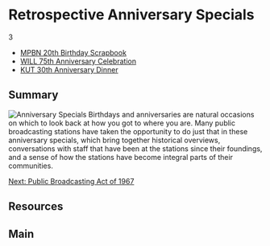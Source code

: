 # Retrospective Anniversary Specials

3

- [MPBN 20th Birthday Scrapbook](/catalog/cpb-aacip_245-214mwb7d)
- [WILL 75th Anniversary Celebration](/catalog/cpb-aacip_16-79v15q57)
- [KUT 30th Anniversary Dinner](/catalog/cpb-aacip_402-70zpch1s)

## Summary

![Anniversary Specials](https://s3.amazonaws.com/americanarchive.org/exhibits/AAPB_Exhibit_StationHistories_image2.jpg "Anniversary Specials")
Birthdays and anniversaries are natural occasions on which to look back at how you got to where you are. Many public broadcasting stations have taken the opportunity to do just that in these anniversary specials, which bring together historical overviews, conversations with staff that have been at the stations since their foundings, and a sense of how the stations have become integral parts of their communities.

[Next: Public Broadcasting Act of 1967](/public-broadcasting-act)

## Resources

## Main


